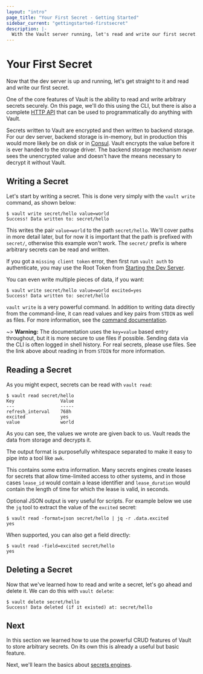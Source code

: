 ```yaml
---
layout: "intro"
page_title: "Your First Secret - Getting Started"
sidebar_current: "gettingstarted-firstsecret"
description: |-
  With the Vault server running, let's read and write our first secret.
---
```


# Your First Secret

Now that the dev server is up and running, let's get straight to it and
read and write our first secret.

One of the core features of Vault is the ability to read and write
arbitrary secrets securely. On this page, we'll do this using the CLI,
but there is also a complete
[HTTP API](/api/index.html)
that can be used to programmatically do anything with Vault.

Secrets written to Vault are encrypted and then written to backend
storage. For our dev server, backend storage is in-memory, but in production
this would more likely be on disk or in [Consul](https://www.consul.io).
Vault encrypts the value before it is ever handed to the storage driver.
The backend storage mechanism _never_ sees the unencrypted value and doesn't
have the means necessary to decrypt it without Vault.

## Writing a Secret

Let's start by writing a secret. This is done very simply with the
`vault write` command, as shown below:

```text
$ vault write secret/hello value=world
Success! Data written to: secret/hello
```

This writes the pair `value=world` to the path `secret/hello`. We'll
cover paths in more detail later, but for now it is important that the
path is prefixed with `secret/`, otherwise this example won't work. The
`secret/` prefix is where arbitrary secrets can be read and written.

If you got a `missing client token` error, then first run `vault auth` to authenticate,
you may use the Root Token from [Starting the Dev Server](/intro/getting-started/dev-server.html).

You can even write multiple pieces of data, if you want:

```text
$ vault write secret/hello value=world excited=yes
Success! Data written to: secret/hello
```

`vault write` is a very powerful command. In addition to writing data
directly from the command-line, it can read values and key pairs from
`STDIN` as well as files. For more information, see the
[command documentation](/docs/commands/index.html).

~> **Warning:** The documentation uses the `key=value` based entry
throughout, but it is more secure to use files if possible. Sending
data via the CLI is often logged in shell history. For real secrets,
please use files. See the link above about reading in from `STDIN` for more information.

## Reading a Secret

As you might expect, secrets can be read with `vault read`:

```text
$ vault read secret/hello
Key                 Value
---                 -----
refresh_interval    768h
excited             yes
value               world
```

As you can see, the values we wrote are given back to us. Vault reads
the data from storage and decrypts it.

The output format is purposefully whitespace separated to make it easy
to pipe into a tool like `awk`.

This contains some extra information. Many secrets engines create leases for
secrets that allow time-limited access to other systems, and in those cases
`lease_id` would contain a lease identifier and `lease_duration` would contain
the length of time for which the lease is valid, in seconds.

Optional JSON output is very useful for scripts. For example below we use the
`jq` tool to extract the value of the `excited` secret:

```text
$ vault read -format=json secret/hello | jq -r .data.excited
yes
```

When supported, you can also get a field directly:

```text
$ vault read -field=excited secret/hello
yes
```

## Deleting a Secret

Now that we've learned how to read and write a secret, let's go ahead
and delete it. We can do this with `vault delete`:

```text
$ vault delete secret/hello
Success! Data deleted (if it existed) at: secret/hello
```

## Next

In this section we learned how to use the powerful CRUD features of
Vault to store arbitrary secrets. On its own this is already a useful
but basic feature.

Next, we'll learn the basics about [secrets engines](/intro/getting-started/secrets-engines.html).
